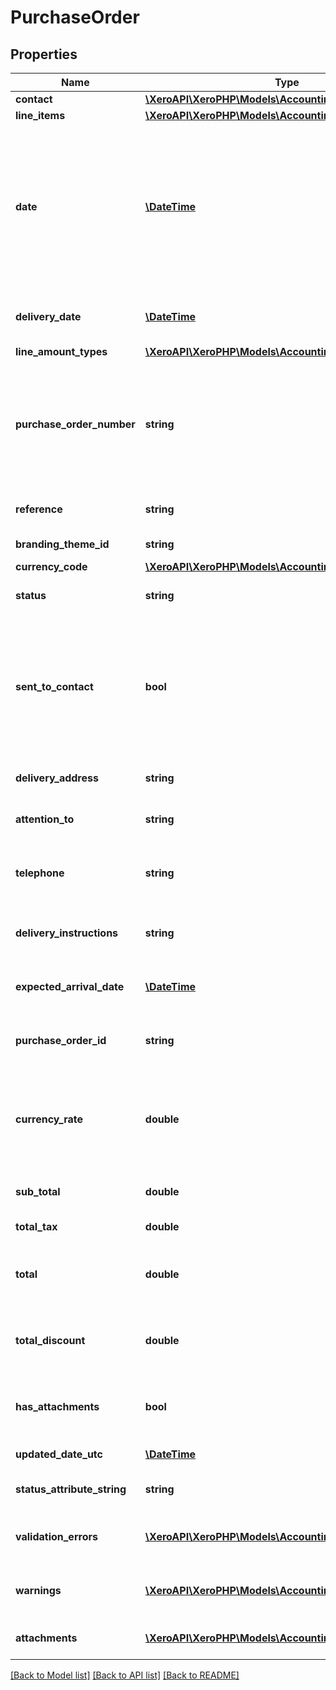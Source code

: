 # PurchaseOrder

## Properties
Name | Type | Description | Notes
------------ | ------------- | ------------- | -------------
**contact** | [**\XeroAPI\XeroPHP\Models\Accounting\Contact**](Contact.md) |  | 
**line_items** | [**\XeroAPI\XeroPHP\Models\Accounting\LineItem[]**](LineItem.md) | See LineItems | 
**date** | [**\DateTime**](\DateTime.md) | Date purchase order was issued – YYYY-MM-DD. If the Date element is not specified then it will default to the current date based on the timezone setting of the organisation | [optional] 
**delivery_date** | [**\DateTime**](\DateTime.md) | Date the goods are to be delivered – YYYY-MM-DD | [optional] 
**line_amount_types** | [**\XeroAPI\XeroPHP\Models\Accounting\LineAmountTypes**](LineAmountTypes.md) |  | [optional] 
**purchase_order_number** | **string** | Unique alpha numeric code identifying purchase order (when missing will auto-generate from your Organisation Invoice Settings) | [optional] 
**reference** | **string** | Additional reference number | [optional] 
**branding_theme_id** | **string** | See BrandingThemes | [optional] 
**currency_code** | [**\XeroAPI\XeroPHP\Models\Accounting\CurrencyCode**](CurrencyCode.md) |  | [optional] 
**status** | **string** | See Purchase Order Status Codes | [optional] 
**sent_to_contact** | **bool** | Boolean to set whether the purchase order should be marked as “sent”. This can be set only on purchase orders that have been approved or billed | [optional] 
**delivery_address** | **string** | The address the goods are to be delivered to | [optional] 
**attention_to** | **string** | The person that the delivery is going to | [optional] 
**telephone** | **string** | The phone number for the person accepting the delivery | [optional] 
**delivery_instructions** | **string** | A free text feild for instructions (500 characters max) | [optional] 
**expected_arrival_date** | [**\DateTime**](\DateTime.md) | The date the goods are expected to arrive. | [optional] 
**purchase_order_id** | **string** | Xero generated unique identifier for purchase order | [optional] 
**currency_rate** | **double** | The currency rate for a multicurrency purchase order. As no rate can  be specified, the XE.com day rate is used. | [optional] 
**sub_total** | **double** | Total of purchase order excluding taxes | [optional] 
**total_tax** | **double** | Total tax on purchase order | [optional] 
**total** | **double** | Total of Purchase Order tax inclusive (i.e. SubTotal + TotalTax) | [optional] 
**total_discount** | **double** | Total of discounts applied on the purchase order line items | [optional] 
**has_attachments** | **bool** | boolean to indicate if a purchase order has an attachment | [optional] 
**updated_date_utc** | [**\DateTime**](\DateTime.md) | Last modified date UTC format | [optional] 
**status_attribute_string** | **string** | A string to indicate if a invoice status | [optional] 
**validation_errors** | [**\XeroAPI\XeroPHP\Models\Accounting\ValidationError[]**](ValidationError.md) | Displays array of validation error messages from the API | [optional] 
**warnings** | [**\XeroAPI\XeroPHP\Models\Accounting\ValidationError[]**](ValidationError.md) | Displays array of warning messages from the API | [optional] 
**attachments** | [**\XeroAPI\XeroPHP\Models\Accounting\Attachment[]**](Attachment.md) | Displays array of attachments from the API | [optional] 

[[Back to Model list]](../README.md#documentation-for-models) [[Back to API list]](../README.md#documentation-for-api-endpoints) [[Back to README]](../README.md)


